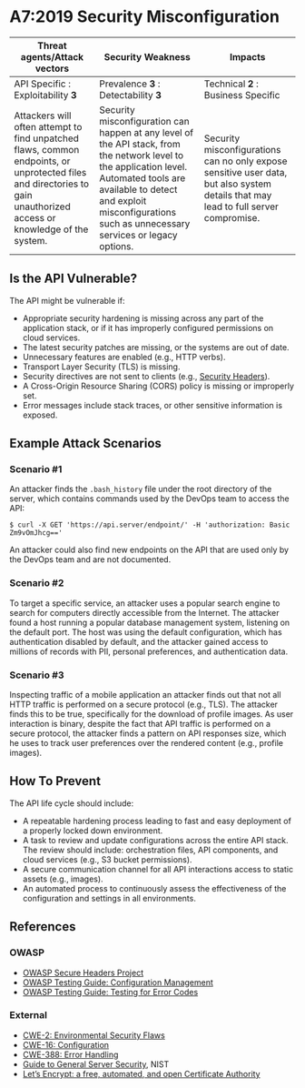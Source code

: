 A7:2019 Security Misconfiguration
=================================

| Threat agents/Attack vectors | Security Weakness | Impacts |
| - | - | - |
| API Specific : Exploitability **3** | Prevalence **3** : Detectability **3** | Technical **2** : Business Specific |
| Attackers will often attempt to find unpatched flaws, common endpoints, or unprotected files and directories to gain unauthorized access or knowledge of the system. | Security misconfiguration can happen at any level of the API stack, from the network level to the application level. Automated tools are available to detect and exploit misconfigurations such as unnecessary services or legacy options. | Security misconfigurations can no only expose sensitive user data, but also system details that may lead to full server compromise. |

## Is the API Vulnerable?

The API might be vulnerable if:

* Appropriate security hardening is missing across any part of the application
  stack, or if it has improperly configured permissions on cloud services.
* The latest security patches are missing, or the systems are out of date.
* Unnecessary features are enabled (e.g., HTTP verbs).
* Transport Layer Security (TLS) is missing.
* Security directives are not sent to clients (e.g., [Security Headers][1]).
* A Cross-Origin Resource Sharing (CORS) policy is missing or improperly set.
* Error messages include stack traces, or other sensitive information is
  exposed.

## Example Attack Scenarios

### Scenario #1

An attacker finds the `.bash_history` file under the root directory of the
server, which contains commands used by the DevOps team to access the API:

```
$ curl -X GET 'https://api.server/endpoint/' -H 'authorization: Basic Zm9vOmJhcg=='
```

An attacker could also find new endpoints on the API that are used only by the
DevOps team and are not documented.

### Scenario #2

To target a specific service, an attacker uses a popular search engine to search
for  computers directly accessible from the Internet. The attacker found a host
running a popular database management system, listening on the default port. The
host was using the default configuration, which has authentication disabled by
default, and the attacker gained access to millions of records with PII,
personal preferences, and authentication data.

### Scenario #3

Inspecting traffic of a mobile application an attacker finds out that not all
HTTP traffic is performed on a secure protocol (e.g., TLS). The attacker finds
this to be true, specifically for the download of  profile images. As user
interaction is binary, despite the fact that API traffic is performed on a
secure protocol, the attacker finds a pattern on API responses size, which he
uses to track user preferences over the rendered content (e.g., profile images).

## How To Prevent

The API life cycle should include:

* A repeatable hardening process leading to fast and easy deployment of a
  properly locked down environment.
* A task to review and update configurations across the entire API stack. The
  review should include: orchestration files, API components, and cloud services
  (e.g., S3 bucket permissions).
* A secure communication channel for all API interactions access to static
  assets (e.g., images).
* An automated process to continuously assess the effectiveness of the
  configuration and settings in all environments.

## References

### OWASP

* [OWASP Secure Headers Project][1]
* [OWASP Testing Guide: Configuration Management][2]
* [OWASP Testing Guide: Testing for Error Codes][3]

### External

* [CWE-2: Environmental Security Flaws][4]
* [CWE-16: Configuration][5]
* [CWE-388: Error Handling][6]
* [Guide to General Server Security][7], NIST
* [Let’s Encrypt: a free, automated, and open Certificate Authority][8]

[1]: https://www.owasp.org/index.php/OWASP_Secure_Headers_Project
[2]: https://www.owasp.org/index.php/Testing_for_configuration_management
[3]: https://www.owasp.org/index.php/Testing_for_Error_Code_(OTG-ERR-001)
[4]: https://cwe.mitre.org/data/definitions/2.html
[5]: https://cwe.mitre.org/data/definitions/16.html
[6]: https://cwe.mitre.org/data/definitions/388.html
[7]: https://csrc.nist.gov/publications/detail/sp/800-123/final
[8]: https://letsencrypt.org/
